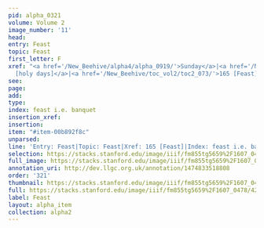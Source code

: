 ```yaml
---
pid: alpha_0321
volume: Volume 2
image_number: '11'
head: 
entry: Feast
topic: Feast
first_letter: F
xref: "<a href='/New_Beehive/alpha4/alpha_0919/'>Sunday</a>|<a href='/New_Beehive/toc_vol2/toc2_212/'>1093
  [holy days]</a>|<a href='/New_Beehive/toc_vol2/toc2_073/'>165 [Feast]</a>"
see: 
page: 
add: 
type: 
index: feast i.e. banquet
insertion_xref: 
insertion: 
item: "#item-00b892f8c"
unparsed: 
line: 'Entry: Feast|Topic: Feast|Xref: 165 [Feast]|Index: feast i.e. banquet|#item-00b892f8c'
selection: https://stacks.stanford.edu/image/iiif/fm855tg5659%2F1607_0478/427,1543,3035,453/full/0/default.jpg
full_image: https://stacks.stanford.edu/image/iiif/fm855tg5659%2F1607_0478/full/full/0/default.jpg
annotation_uri: http://dev.llgc.org.uk/annotation/1474833518808
order: '321'
thumbnail: https://stacks.stanford.edu/image/iiif/fm855tg5659%2F1607_0478/427,1543,600,180/250,/0/default.jpg
full: https://stacks.stanford.edu/image/iiif/fm855tg5659%2F1607_0478/427,1543,3035,453/full/0/default.jpg
label: Feast
layout: alpha_item
collection: alpha2
---
```

